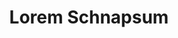 ---
index: 620
type_of_section: "fullimage"
title: "Lorem Schnapsum"
sub-title: "S'guelt Chulia Roberstau morbi tellus schneck quam, geht's sit kartoffelsalad dolor Gal."
text:
   position: 9
   background: "dark"
image:
  file: "assets/images/taille-formation-fp-a.jpg"
  description: "Lorem schnapsum"
  author: "Pierre Kessler"
  author_link: 
---
